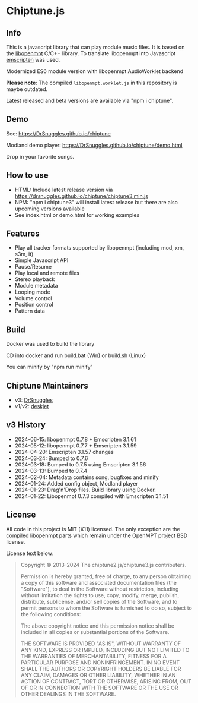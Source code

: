 # Chiptune.js

## Info
This is a javascript library that can play module music files. It is based on the [libopenmpt](https://lib.openmpt.org/libopenmpt) C/C++ library. To translate libopenmpt into Javascript [emscripten](https://github.com/kripken/emscripten) was used. 

Modernized ES6 module version with libopenmpt AudioWorklet backend

**Please note**: The compiled `libopenmpt.worklet.js` in this repository is maybe outdated.

Latest released and beta versions are available via "npm i chiptune".

## Demo
See: https://DrSnuggles.github.io/chiptune

Modland demo player: https://DrSnuggles.github.io/chiptune/demo.html

Drop in your favorite songs.

## How to use
- HTML: Include latest release version via https://drsnuggles.github.io/chiptune/chiptune3.min.js
- NPM: "npm i chiptune3" will install latest release but there are also upcoming versions available
- See index.html or demo.html for working examples

## Features

* Play all tracker formats supported by libopenmpt (including mod, xm, s3m, it)
* Simple Javascript API
* Pause/Resume
* Play local and remote files
* Stereo playback
* Module metadata
* Looping mode
* Volume control
* Position control
* Pattern data

## Build
Docker was used to build the library

CD into docker and run build.bat (Win) or build.sh (Linux)

You can minify by "npm run minify"

## Chiptune Maintainers
- v3: [DrSnuggles](https://github.com/DrSnuggles)
- v1/v2: [deskjet](https://github.com/deskjet)

## v3 History
- 2024-06-15: libopenmpt 0.7.8 + Emscripten 3.1.61
- 2024-05-12: libopenmpt 0.7.7 + Emscripten 3.1.59
- 2024-04-20: Emscripten 3.1.57 changes
- 2024-03-24: Bumped to 0.7.6
- 2024-03-18: Bumped to 0.7.5 using Emscripten 3.1.56
- 2024-03-13: Bumped to 0.7.4
- 2024-02-04: Metadata contains song, bugfixes and minify
- 2024-01-24: Added config object, Modland player
- 2024-01-23: Drag'n'Drop files. Build library using Docker.
- 2024-01-22: Libopenmpt 0.7.3 compiled with Emscripten 3.1.51

## License

All code in this project is MIT (X11) licensed. The only exception are the compiled libopenmpt parts which remain under the OpenMPT project BSD license.

License text below:

>Copyright © 2013-2024 The chiptune2.js/chiptune3.js contributers.
>
>Permission is hereby granted, free of charge, to any person obtaining a copy of this software and associated documentation files (the "Software"), to deal in the Software without restriction, including without limitation the rights to use, copy, modify, merge, publish, distribute, sublicense, and/or sell copies of the Software, and to permit persons to whom the Software is furnished to do so, subject to the following conditions:
>
>The above copyright notice and this permission notice shall be included in all copies or substantial portions of the Software.
>
>THE SOFTWARE IS PROVIDED "AS IS", WITHOUT WARRANTY OF ANY KIND, EXPRESS OR IMPLIED, INCLUDING BUT NOT LIMITED TO THE WARRANTIES OF MERCHANTABILITY, FITNESS FOR A PARTICULAR PURPOSE AND NONINFRINGEMENT. IN NO EVENT SHALL THE AUTHORS OR COPYRIGHT HOLDERS BE LIABLE FOR ANY CLAIM, DAMAGES OR OTHER LIABILITY, WHETHER IN AN ACTION OF CONTRACT, TORT OR OTHERWISE, ARISING FROM, OUT OF OR IN CONNECTION WITH THE SOFTWARE OR THE USE OR OTHER DEALINGS IN THE SOFTWARE.


